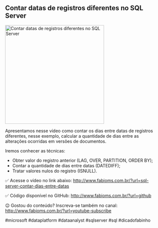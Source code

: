 ## Contar datas de registros diferentes no SQL Server

<img src="https://fabioms.com.br/uploads/youtube/F_UFJS0mvSQ.png" alt="Contar datas de registros diferentes no SQL Server" title="SQL Server" width="320"/>

Apresentamos nesse vídeo como contar os dias entre datas de registros diferentes, nesse exemplo, calcular a quantidade de dias entre as alterações ocorridas em versões de documentos.

Iremos conhecer as técnicas:
- Obter valor do registro anterior (LAG, OVER, PARTITION, ORDER BY);
- Contar a quantidade de dias entre datas (DATEDIFF);
- Tratar valores nulos do registro (ISNULL).

✅ Acesse o vídeo no link abaixo:
http://www.fabioms.com.br/?url=sql-server-contar-dias-entre-datas

✅ Código disponível no GitHub:
http://www.fabioms.com.br/?url=github

😉 Gostou do conteúdo? Inscreva-se também no canal:
http://www.fabioms.com.br/?url=youtube-subscribe

#microsoft #dataplatform #dataanalyst #sqlserver #sql #dicadofabinho